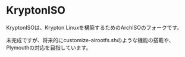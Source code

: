 # KryptonISO

KryptonISOは、Krypton Linuxを構築するためのArchISOのフォークです。

未完成ですが、将来的にcustomize-airootfs.shのような機能の搭載や、Plymouthの対応を目指しています。

